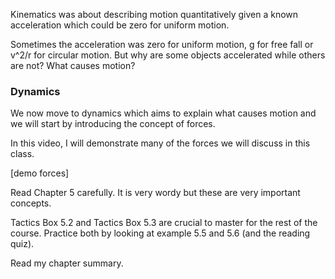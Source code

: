 Kinematics was about describing motion quantitatively given a known acceleration which could be zero for uniform motion. 

Sometimes the acceleration was zero for uniform motion, g for free fall or <lrn-math inline> v^2/r </lrn-math> for circular motion. But why are some objects accelerated while others are not? What causes motion?

### Dynamics

We now move to dynamics which aims to explain what causes motion and we will start by introducing the concept of forces. 

In this video, I will demonstrate many of the forces we will discuss in this class. 

[demo forces]

Read Chapter 5 carefully. It is very wordy but these are very important concepts. 

Tactics Box 5.2 and Tactics Box 5.3 are crucial to master for the rest of the course. Practice both by looking at example 5.5 and 5.6 (and the reading quiz). 

Read my chapter summary.  